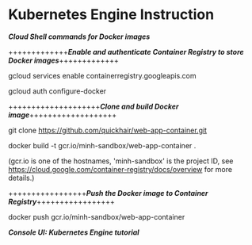 # Kubernetes Engine Instruction

**_Cloud Shell commands for Docker images_**

+++++++++++++**_Enable and authenticate Container Registry to store Docker images_**+++++++++++++

gcloud services enable containerregistry.googleapis.com

gcloud auth configure-docker

++++++++++++++++++++**_Clone and build Docker image_**+++++++++++++++++++

git clone https://github.com/quickhair/web-app-container.git

docker build -t gcr.io/minh-sandbox/web-app-container .

(gcr.io is one of the hostnames, 'minh-sandbox' is the project ID, see https://cloud.google.com/container-registry/docs/overview for more details.)

+++++++++++++++++**_Push the Docker image to Container Registry_**+++++++++++++++++

docker push gcr.io/minh-sandbox/web-app-container

**_Console UI: Kubernetes Engine tutorial_**
